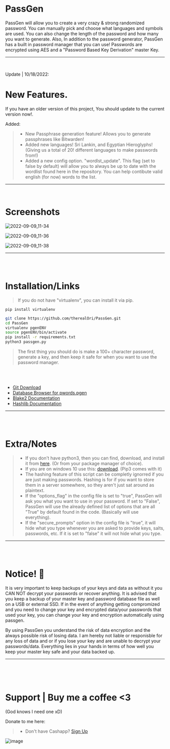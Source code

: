 # PassGen
PassGen will allow you to create a very crazy & strong randomized password.
You can manually pick and choose what languages and symbols are used. You can also change the length of the password and how many you want to generate. Also, In addition to the password generator, PassGen has a built in password manager that you can use! Passwords are encrypted using AES and a "Password Based Key Derivation" master Key.
__ __

<br />

Update | 10/18/2022:
# New Features.
If you have an older version of this project, You should update to the current version now!.

Added:
> - New Passphrase generation feature! Allows you to generate passphrases like Bitwarden!
> - Added new languages! Sri Lankin, and Egyptian Hieroglyphs! (Giving us a total of 20! different languages to make passwords from!)
> - Added a new config option. "wordlst_update". This flag (set to false by default) will allow you to always be up to date with the wordlist found here in the repository. You can help contibute valid english (for now) words to the list.
__ __

<br />

# Screenshots
![2022-09-09_11-34](https://user-images.githubusercontent.com/45724082/189410810-976e6db6-3a96-4946-bff9-5316f738aaec.png)

![2022-09-09_11-36](https://user-images.githubusercontent.com/45724082/189411174-b514b651-122c-4ae6-8fa9-ac9cbf2c578b.png)

![2022-09-09_11-38](https://user-images.githubusercontent.com/45724082/189411567-48bda427-b0f7-4935-948f-5a72c19f8f95.png)
__ __




<br />
<br />

# Installation/Links

> If you do not have "virtualenv", you can install it via pip.
```mkd
pip install virtualenv
```

```zsh
git clone https://github.com/therealOri/PassGen.git
cd PassGen
virtualenv pgenENV
source pgenENV/bin/activate
pip install -r requirements.txt
python3 passgen.py
```
> The first thing you should do is make a 100+ character password, generate a key, and then keep it safe for when you want to use the password manager.

<br />
<br />

- [Git Download](https://git-scm.com/downloads)
- [Database Browser for pwords.pgen](https://sqlitebrowser.org/dl/)
- [Blake2 Documentation](https://www.blake2.net)
- [Hashlib Documentation](https://docs.python.org/3/library/hashlib.html)
__ __

<br />
<br />

# Extra/Notes
> - If you don't have python3, then you can find, download, and install it from [here](https://www.python.org/downloads/). (Or from your package manager of choice).
> - If you are on windows 10 use this: [download](https://www.python.org/ftp/python/3.10.7/python-3.10.7-amd64.exe). (Pip3 comes with it)
> - The hashing feature of this script can be completly ignorred if you are just making passwords. Hashing is for if you want to store them in a server somewhere, so they aren't just sat around as plaintext.
> - If the "options_flag" in the config file is set to "true", PassGen will ask you what you want to use in your password. If set to "False", PassGen will use the already defined list of options that are all "True" by default found in the code. (Basically will use everything).
> - If the "secure_prompts" option in the config file is "true", it will hide what you type whenever you are asked to provide keys, salts, passwords, etc. If it is set to "false" it will not hide what you type.
__ __

<br />
<br />

# Notice! 💢
It is very important to keep backups of your keys and data as without it you CAN NOT decrypt your passwords or recover anything. It is advised that you keep a backup of your master key and password database file as well on a USB or external SSD. If in the event of anything getting compromized and you need to change your key and encrypted data/your passwords that used your key, you can change your key and encryption automatically using passgen.

By using PassGen you understand the risk of data encryption and the always possible risk of losing data. I am hereby not liable or responisble for any loss of data and or if you lose your key and are unable to decrypt your passwords/data. Everything lies in your hands in terms of how well you keep your master key safe and your data backed up.
__ __


<br />
<br />
<br />

# Support  |  Buy me a coffee <3
(God knows I need one xD)

Donate to me here:
> - Don't have Cashapp? [Sign Up](https://cash.app/app/TKWGCRT)

![image](https://user-images.githubusercontent.com/45724082/158000721-33c00c3e-68bb-4ee3-a2ae-aefa549cfb33.png)
